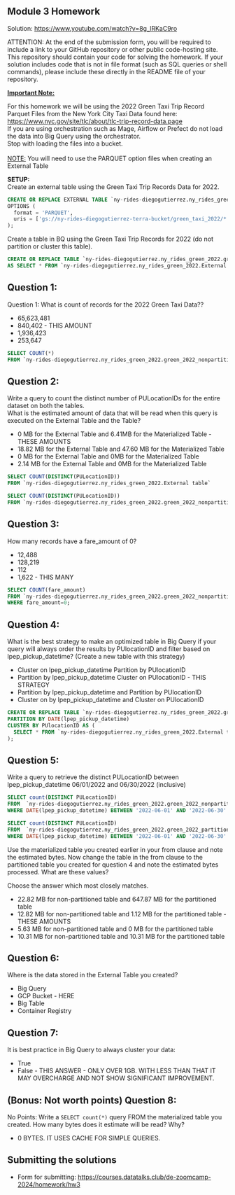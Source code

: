 ## Module 3 Homework

Solution: https://www.youtube.com/watch?v=8g_lRKaC9ro

ATTENTION: At the end of the submission form, you will be required to include a link to your GitHub repository or other public code-hosting site. This repository should contain your code for solving the homework. If your solution includes code that is not in file format (such as SQL queries or shell commands), please include these directly in the README file of your repository.

<b><u>Important Note:</b></u> <p> For this homework we will be using the 2022 Green Taxi Trip Record Parquet Files from the New York
City Taxi Data found here: </br> https://www.nyc.gov/site/tlc/about/tlc-trip-record-data.page </br>
If you are using orchestration such as Mage, Airflow or Prefect do not load the data into Big Query using the orchestrator.</br> 
Stop with loading the files into a bucket. </br></br>
<u>NOTE:</u> You will need to use the PARQUET option files when creating an External Table</br>

<b>SETUP:</b></br>
Create an external table using the Green Taxi Trip Records Data for 2022. </br>

```sql
CREATE OR REPLACE EXTERNAL TABLE `ny-rides-diegogutierrez.ny_rides_green_2022.External table`
OPTIONS (
  format = 'PARQUET',
  uris = ['gs://ny-rides-diegogutierrez-terra-bucket/green_taxi_2022/*']
);
```

Create a table in BQ using the Green Taxi Trip Records for 2022 (do not partition or cluster this table). </br>
</p>

```sql
CREATE OR REPLACE TABLE `ny-rides-diegogutierrez.ny_rides_green_2022.green_2022_nonpartitioned_tripdata`
AS SELECT * FROM `ny-rides-diegogutierrez.ny_rides_green_2022.External table`;
```

## Question 1:
Question 1: What is count of records for the 2022 Green Taxi Data??
- 65,623,481
- 840,402 - THIS AMOUNT
- 1,936,423
- 253,647

```sql
SELECT COUNT(*) 
FROM `ny-rides-diegogutierrez.ny_rides_green_2022.green_2022_nonpartitioned_tripdata` 
```

## Question 2:
Write a query to count the distinct number of PULocationIDs for the entire dataset on both the tables.</br> 
What is the estimated amount of data that will be read when this query is executed on the External Table and the Table?

- 0 MB for the External Table and 6.41MB for the Materialized Table - THESE AMOUNTS
- 18.82 MB for the External Table and 47.60 MB for the Materialized Table
- 0 MB for the External Table and 0MB for the Materialized Table
- 2.14 MB for the External Table and 0MB for the Materialized Table

```sql
SELECT COUNT(DISTINCT(PULocationID)) 
FROM `ny-rides-diegogutierrez.ny_rides_green_2022.External table` 

SELECT COUNT(DISTINCT(PULocationID)) 
FROM `ny-rides-diegogutierrez.ny_rides_green_2022.green_2022_nonpartitioned_tripdata` 
```

## Question 3:
How many records have a fare_amount of 0?
- 12,488
- 128,219
- 112
- 1,622 - THIS MANY

```sql
SELECT COUNT(fare_amount) 
FROM `ny-rides-diegogutierrez.ny_rides_green_2022.green_2022_nonpartitioned_tripdata` 
WHERE fare_amount=0;
```

## Question 4:
What is the best strategy to make an optimized table in Big Query if your query will always order the results by PUlocationID and filter based on lpep_pickup_datetime? (Create a new table with this strategy)
- Cluster on lpep_pickup_datetime Partition by PUlocationID
- Partition by lpep_pickup_datetime  Cluster on PUlocationID - THIS STRATEGY
- Partition by lpep_pickup_datetime and Partition by PUlocationID
- Cluster on by lpep_pickup_datetime and Cluster on PUlocationID

```sql
CREATE OR REPLACE TABLE `ny-rides-diegogutierrez.ny_rides_green_2022.green_2022_partitioned_tripdata`
PARTITION BY DATE(lpep_pickup_datetime)
CLUSTER BY PUlocationID AS (
  SELECT * FROM `ny-rides-diegogutierrez.ny_rides_green_2022.External table`
);
```

## Question 5:
Write a query to retrieve the distinct PULocationID between lpep_pickup_datetime
06/01/2022 and 06/30/2022 (inclusive)</br>

```sql
SELECT count(DISTINCT PULocationID) 
FROM  `ny-rides-diegogutierrez.ny_rides_green_2022.green_2022_nonpartitioned_tripdata`
WHERE DATE(lpep_pickup_datetime) BETWEEN '2022-06-01' AND '2022-06-30'

SELECT count(DISTINCT PULocationID) 
FROM  `ny-rides-diegogutierrez.ny_rides_green_2022.green_2022_partitioned_tripdata`
WHERE DATE(lpep_pickup_datetime) BETWEEN '2022-06-01' AND '2022-06-30'
```

Use the materialized table you created earlier in your from clause and note the estimated bytes. Now change the table in the from clause to the partitioned table you created for question 4 and note the estimated bytes processed. What are these values? </br>

Choose the answer which most closely matches.</br> 

- 22.82 MB for non-partitioned table and 647.87 MB for the partitioned table
- 12.82 MB for non-partitioned table and 1.12 MB for the partitioned table - THESE AMOUNTS
- 5.63 MB for non-partitioned table and 0 MB for the partitioned table
- 10.31 MB for non-partitioned table and 10.31 MB for the partitioned table


## Question 6: 
Where is the data stored in the External Table you created?

- Big Query 
- GCP Bucket - HERE
- Big Table
- Container Registry


## Question 7:
It is best practice in Big Query to always cluster your data:
- True
- False - THIS ANSWER - ONLY OVER 1GB. WITH LESS THAN THAT IT MAY OVERCHARGE AND NOT SHOW SIGNIFICANT IMPROVEMENT.


## (Bonus: Not worth points) Question 8:
No Points: Write a `SELECT count(*)` query FROM the materialized table you created. How many bytes does it estimate will be read? Why?
- 0 BYTES. IT USES CACHE FOR SIMPLE QUERIES.
 
## Submitting the solutions

* Form for submitting: https://courses.datatalks.club/de-zoomcamp-2024/homework/hw3


